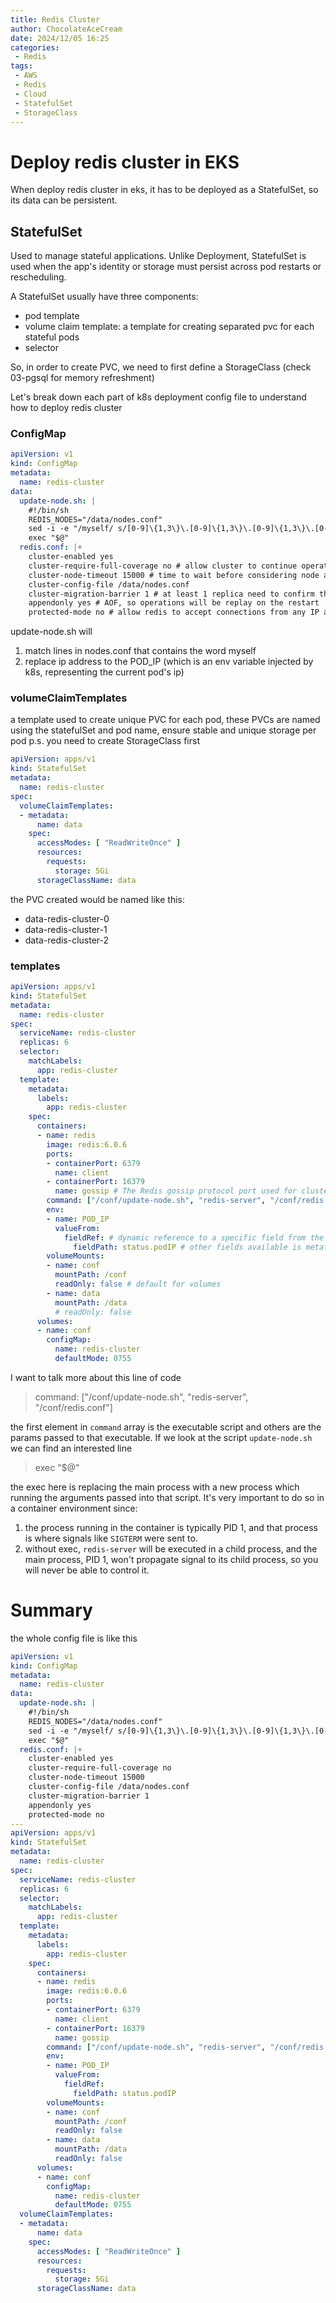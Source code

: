 ```yaml
---
title: Redis Cluster
author: ChocolateAceCream
date: 2024/12/05 16:25
categories:
 - Redis
tags:
 - AWS
 - Redis
 - Cloud
 - StatefulSet
 - StorageClass
---
```


# Deploy redis cluster in EKS <Badge text="redis" type="warning" />
When deploy redis cluster in eks, it has to be deployed as a StatefulSet, so its data can be persistent.

## StatefulSet
Used to manage stateful applications. Unlike Deployment, StatefulSet is used when the app's identity or storage must persist across pod restarts or rescheduling.

A StatefulSet usually have three components:
- pod template
- volume claim template: a template for creating separated pvc for each stateful pods
- selector

So, in order to create PVC, we need to first define a StorageClass (check 03-pgsql for memory refreshment)

Let's break down each part of k8s deployment config file to understand how to deploy redis cluster

### ConfigMap
```yaml
apiVersion: v1
kind: ConfigMap
metadata:
  name: redis-cluster
data:
  update-node.sh: |
    #!/bin/sh
    REDIS_NODES="/data/nodes.conf"
    sed -i -e "/myself/ s/[0-9]\{1,3\}\.[0-9]\{1,3\}\.[0-9]\{1,3\}\.[0-9]\{1,3\}/${POD_IP}/" ${REDIS_NODES}
    exec "$@"
  redis.conf: |+
    cluster-enabled yes
    cluster-require-full-coverage no # allow cluster to continue operating even if some nodes/shards are down
    cluster-node-timeout 15000 # time to wait before considering node as failed
    cluster-config-file /data/nodes.conf
    cluster-migration-barrier 1 # at least 1 replica need to confirm the migration before its finalized
    appendonly yes # AOF, so operations will be replay on the restart
    protected-mode no # allow redis to accept connections from any IP address
```

update-node.sh will
1. match lines in nodes.conf that contains the word myself
2. replace ip address to the POD_IP (which is an env variable injected by k8s, representing the current pod's ip)

### volumeClaimTemplates
a template used to create unique PVC for each pod, these PVCs are named using the statefulSet and pod name, ensure stable and unique storage per pod
p.s. you need to create StorageClass first
```yaml
apiVersion: apps/v1
kind: StatefulSet
metadata:
  name: redis-cluster
spec:
  volumeClaimTemplates:
  - metadata:
      name: data
    spec:
      accessModes: [ "ReadWriteOnce" ]
      resources:
        requests:
          storage: 5Gi
      storageClassName: data
```
the PVC created would be named like this:
- data-redis-cluster-0
- data-redis-cluster-1
- data-redis-cluster-2

### templates
```yaml
apiVersion: apps/v1
kind: StatefulSet
metadata:
  name: redis-cluster
spec:
  serviceName: redis-cluster
  replicas: 6
  selector:
    matchLabels:
      app: redis-cluster
  template:
    metadata:
      labels:
        app: redis-cluster
    spec:
      containers:
      - name: redis
        image: redis:6.0.6
        ports:
        - containerPort: 6379
          name: client
        - containerPort: 16379
          name: gossip # The Redis gossip protocol port used for cluster node communication.
        command: ["/conf/update-node.sh", "redis-server", "/conf/redis.conf"]
        env:
        - name: POD_IP
          valueFrom:
            fieldRef: # dynamic reference to a specific field from the pod's meta or status
              fieldPath: status.podIP # other fields available is metatdata.name, status.hostIP (node ip)
        volumeMounts:
        - name: conf
          mountPath: /conf
          readOnly: false # default for volumes
        - name: data
          mountPath: /data
          # readOnly: false
      volumes:
      - name: conf
        configMap:
          name: redis-cluster
          defaultMode: 0755
```

I want to talk more about this line of code
> command: ["/conf/update-node.sh", "redis-server", "/conf/redis.conf"]

the first element in `command` array is the executable script and others are the params passed to that executable. If we look at the script `update-node.sh` we can find an interested line
> exec "$@"

the exec here is replacing the main process with a new process which running the arguments passed into that script. It's very important to do so in a container environment since:
1. the process running in the container is typically PID 1, and that process is where signals like `SIGTERM` were sent to.
2. without exec, `redis-server` will be executed in a child process, and the main process, PID 1, won't propagate signal to its child process, so you will never be able to control it.


# Summary
the whole config file is like this
```yaml
apiVersion: v1
kind: ConfigMap
metadata:
  name: redis-cluster
data:
  update-node.sh: |
    #!/bin/sh
    REDIS_NODES="/data/nodes.conf"
    sed -i -e "/myself/ s/[0-9]\{1,3\}\.[0-9]\{1,3\}\.[0-9]\{1,3\}\.[0-9]\{1,3\}/${POD_IP}/" ${REDIS_NODES}
    exec "$@"
  redis.conf: |+
    cluster-enabled yes
    cluster-require-full-coverage no
    cluster-node-timeout 15000
    cluster-config-file /data/nodes.conf
    cluster-migration-barrier 1
    appendonly yes
    protected-mode no
---
apiVersion: apps/v1
kind: StatefulSet
metadata:
  name: redis-cluster
spec:
  serviceName: redis-cluster
  replicas: 6
  selector:
    matchLabels:
      app: redis-cluster
  template:
    metadata:
      labels:
        app: redis-cluster
    spec:
      containers:
      - name: redis
        image: redis:6.0.6
        ports:
        - containerPort: 6379
          name: client
        - containerPort: 16379
          name: gossip
        command: ["/conf/update-node.sh", "redis-server", "/conf/redis.conf"]
        env:
        - name: POD_IP
          valueFrom:
            fieldRef:
              fieldPath: status.podIP
        volumeMounts:
        - name: conf
          mountPath: /conf
          readOnly: false
        - name: data
          mountPath: /data
          readOnly: false
      volumes:
      - name: conf
        configMap:
          name: redis-cluster
          defaultMode: 0755
  volumeClaimTemplates:
  - metadata:
      name: data
    spec:
      accessModes: [ "ReadWriteOnce" ]
      resources:
        requests:
          storage: 5Gi
      storageClassName: data
```